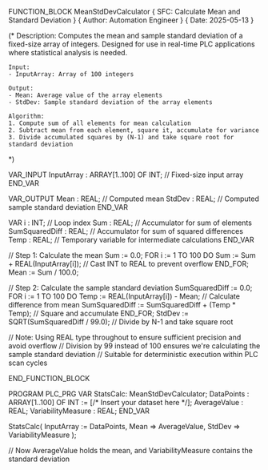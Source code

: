 FUNCTION_BLOCK MeanStdDevCalculator
{ SFC: Calculate Mean and Standard Deviation }
{ Author: Automation Engineer }
{ Date: 2025-05-13 }

(*
    Description:
    Computes the mean and sample standard deviation of a fixed-size array of integers.
    Designed for use in real-time PLC applications where statistical analysis is needed.

    Input:
    - InputArray: Array of 100 integers

    Output:
    - Mean: Average value of the array elements
    - StdDev: Sample standard deviation of the array elements

    Algorithm:
    1. Compute sum of all elements for mean calculation
    2. Subtract mean from each element, square it, accumulate for variance
    3. Divide accumulated squares by (N-1) and take square root for standard deviation
*)

VAR_INPUT
    InputArray : ARRAY[1..100] OF INT; // Fixed-size input array
END_VAR

VAR_OUTPUT
    Mean : REAL;      // Computed mean
    StdDev : REAL;    // Computed sample standard deviation
END_VAR

VAR
    i : INT;          // Loop index
    Sum : REAL;       // Accumulator for sum of elements
    SumSquaredDiff : REAL; // Accumulator for sum of squared differences
    Temp : REAL;      // Temporary variable for intermediate calculations
END_VAR

// Step 1: Calculate the mean
Sum := 0.0;
FOR i := 1 TO 100 DO
    Sum := Sum + REAL(InputArray[i]); // Cast INT to REAL to prevent overflow
END_FOR;
Mean := Sum / 100.0;

// Step 2: Calculate the sample standard deviation
SumSquaredDiff := 0.0;
FOR i := 1 TO 100 DO
    Temp := REAL(InputArray[i]) - Mean; // Calculate difference from mean
    SumSquaredDiff := SumSquaredDiff + (Temp * Temp); // Square and accumulate
END_FOR;
StdDev := SQRT(SumSquaredDiff / 99.0); // Divide by N-1 and take square root

// Note: Using REAL type throughout to ensure sufficient precision and avoid overflow
// Division by 99 instead of 100 ensures we're calculating the sample standard deviation
// Suitable for deterministic execution within PLC scan cycles

END_FUNCTION_BLOCK

PROGRAM PLC_PRG
VAR
    StatsCalc: MeanStdDevCalculator;
    DataPoints : ARRAY[1..100] OF INT := [/* Insert your dataset here */];
    AverageValue : REAL;
    VariabilityMeasure : REAL;
END_VAR

StatsCalc(
    InputArray := DataPoints,
    Mean => AverageValue,
    StdDev => VariabilityMeasure
);

// Now AverageValue holds the mean, and VariabilityMeasure contains the standard deviation
